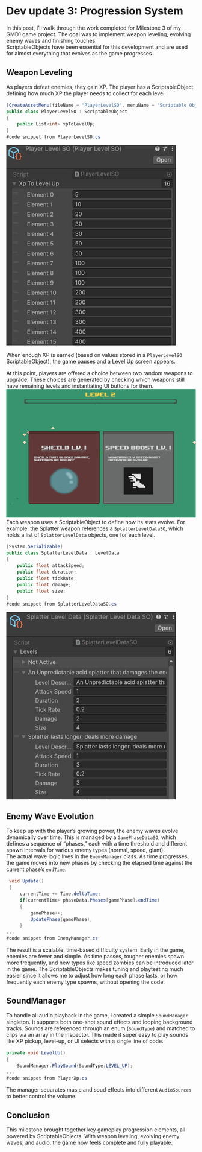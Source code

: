 # Dev update 3: Progression System
In this post, I’ll walk through the work completed for Milestone 3 of my GMD1 game project. The goal was to implement weapon leveling, evolving enemy waves and finishing touches.  
ScriptableObjects have been essential for this development and are used for almost everything that evolves as the game progresses.

## Weapon Leveling  
As players defeat enemies, they gain XP. The player has a ScriptableObject defining how much XP the player needs to collect for each level.
```csharp
[CreateAssetMenu(fileName = "PlayerLevelSO", menuName = "Scriptable Objects/PlayerLevelSO")]
public class PlayerLevelSO : ScriptableObject
{
    public List<int> xpToLevelUp;
}
#code snippet from PlayerLevelSO.cs
``` 
![PlayerLevelSO ScriptableObject in Unity Inspector](Images/PlayerLevelSO.png)

When enough XP is earned (based on values stored in a `PlayerLevelSO` ScriptableObject), the game pauses and a Level Up screen appears.

At this point, players are offered a choice between two random weapons to upgrade. These choices are generated by checking which weapons still have remaining levels and instantiating UI buttons for them.
![Screenshot from game during level up](Images/LevelOptions.png)
Each weapon uses a ScriptableObject to define how its stats evolve. For example, the Splatter weapon references a `SplatterLevelDataSO`, which holds a list of `SplatterLevelData` objects, one for each level.
```csharp
[System.Serializable]
public class SplatterLevelData : LevelData
{
    public float attackSpeed;
    public float duration;
    public float tickRate;
    public float damage;
    public float size;
}
#code snippet from SplatterLevelDataSO.cs
``` 
![SplatterLevelData ScriptableObject in Unity Inspector](Images/SplatterLevelData.png)

## Enemy Wave Evolution  
To keep up with the player’s growing power, the enemy waves evolve dynamically over time. This is managed by a `GamePhaseDataSO`, which defines a sequence of “phases,” each with a time threshold and different spawn intervals for various enemy types (normal, speed, giant).  
The actual wave logic lives in the `EnemyManager` class. As time progresses, the game moves into new phases by checking the elapsed time against the current phase’s `endTime`.
```csharp
 void Update()
 {
     currentTime += Time.deltaTime;
     if(currentTime> phaseData.Phases[gamePhase].endTime)
     {
         gamePhase++;
         UpdatePhase(gamePhase);
     }
...
#code snippet from EnemyManager.cs
``` 
The result is a scalable, time-based difficulty system. Early in the game, enemies are fewer and simple. As time passes, tougher enemies spawn more frequently, and new types like speed zombies can be introduced later in the game. The ScriptableObjects makes tuning and playtesting much easier since it allows me to adjust how long each phase lasts, or how frequently each enemy type spawns, without opening the code.

## SoundManager  
To handle all audio playback in the game, I created a simple `SoundManager` singleton. It supports both one-shot sound effects and looping background tracks. Sounds are referenced through an enum (`SoundType`) and matched to clips via an array in the inspector. This made it super easy to play sounds like XP pickup, level-up, or UI selects with a single line of code.
```csharp
private void LevelUp()
{
    SoundManager.PlaySound(SoundType.LEVEL_UP);
...
#code snippet from PlayerXp.cs
``` 
The manager separates music and soud effects into different `AudioSources` to better control the volume.

## Conclusion  
This milestone brought together key gameplay progression elements, all powered by ScriptableObjects. With weapon leveling, evolving enemy waves, and audio, the game now feels complete and fully playable.
